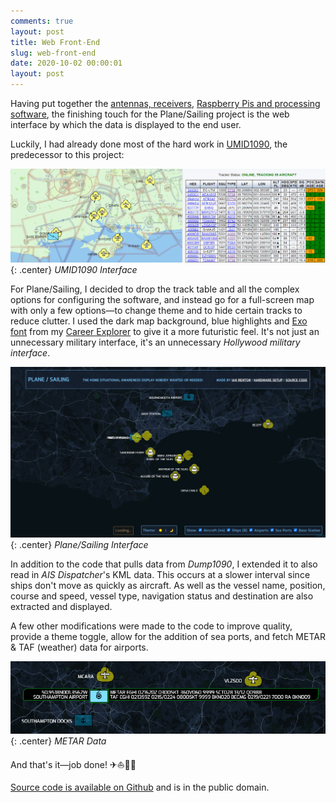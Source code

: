 ```yaml
---
comments: true
layout: post
title: Web Front-End
slug: web-front-end
date: 2020-10-02 00:00:01
layout: post
---
```


Having put together the [antennas, receivers](./antenna-and-receiver/), [Raspberry Pis and processing software](./raspberry-pis-and-processing-software/), the finishing touch for the Plane/Sailing project is the web interface by which the data is displayed to the end user.

Luckily, I had already done most of the hard work in [UMID1090](https://github.com/ianrenton/umid1090), the predecessor to this project:

![UMID1090 Interface](/hardware/planesailing/umid1090.png){: .center}
*UMID1090 Interface*

For Plane/Sailing, I decided to drop the track table and all the complex options for configuring the software, and instead go for a full-screen map with only a few options&mdash;to change theme and to hide certain tracks to reduce clutter. I used the dark map background, blue highlights and [Exo font](https://fonts.google.com/specimen/Exo) from my [Career Explorer](https://careerexplorer.ianrenton.com/) to give it a more futuristic feel. It's not just an unnecessary military interface, it's an unnecessary *Hollywood military interface*.

![Plane/Sailing Interface](/hardware/planesailing/ui.png){: .center}
*Plane/Sailing Interface*

In addition to the code that pulls data from *Dump1090*, I extended it to also read in *AIS Dispatcher*'s KML data. This occurs at a slower interval since ships don't move as quickly as aircraft. As well as the vessel name, position, course and speed, vessel type, navigation status and destination are also extracted and displayed.

A few other modifications were made to the code to improve quality, provide a theme toggle, allow for the addition of sea ports, and fetch METAR & TAF (weather) data for airports.

![METAR Data](/hardware/planesailing/metar.png){: .center}
*METAR Data*

And that's it&mdash;job done! ✈⛵🎉🍺

[Source code is available on Github](https://github.com/ianrenton/planesailing) and is in the public domain.